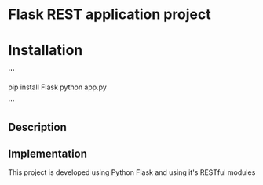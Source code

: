 # Flask REST application project

# Installation

'''

pip install Flask
python app.py

'''


## Description


## Implementation

This project is developed using Python Flask and using it's RESTful modules 
